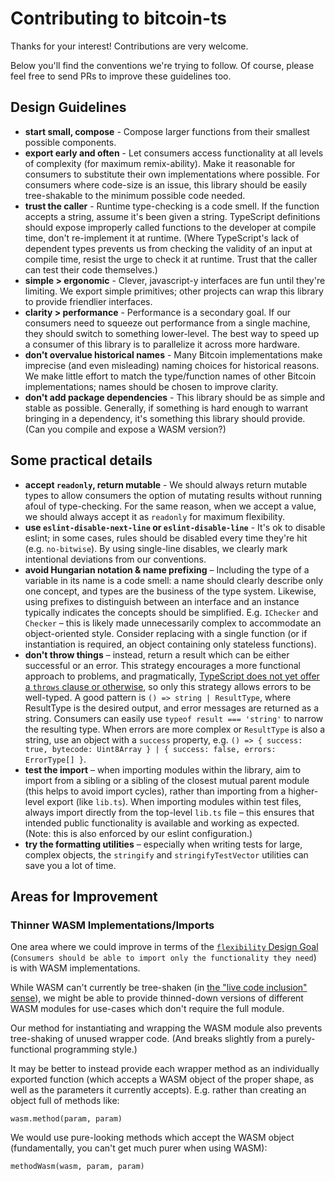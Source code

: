 # Contributing to bitcoin-ts

Thanks for your interest! Contributions are very welcome.

Below you'll find the conventions we're trying to follow. Of course, please feel free to send PRs to improve these guidelines too.

## Design Guidelines

- **start small, compose** - Compose larger functions from their smallest possible components.
- **export early and often** - Let consumers access functionality at all levels of complexity (for maximum remix-ability). Make it reasonable for consumers to substitute their own implementations where possible. For consumers where code-size is an issue, this library should be easily tree-shakable to the minimum possible code needed.
- **trust the caller** - Runtime type-checking is a code smell. If the function accepts a string, assume it's been given a string. TypeScript definitions should expose improperly called functions to the developer at compile time, don't re-implement it at runtime. (Where TypeScript's lack of dependent types prevents us from checking the validity of an input at compile time, resist the urge to check it at runtime. Trust that the caller can test their code themselves.)
- **simple > ergonomic** - Clever, javascript-y interfaces are fun until they're limiting. We export simple primitives; other projects can wrap this library to provide friendlier interfaces.
- **clarity > performance** - Performance is a secondary goal. If our consumers need to squeeze out performance from a single machine, they should switch to something lower-level. The best way to speed up a consumer of this library is to parallelize it across more hardware.
- **don't overvalue historical names** - Many Bitcoin implementations make imprecise (and even misleading) naming choices for historical reasons. We make little effort to match the type/function names of other Bitcoin implementations; names should be chosen to improve clarity.
- **don't add package dependencies** - This library should be as simple and stable as possible. Generally, if something is hard enough to warrant bringing in a dependency, it's something this library should provide. (Can you compile and expose a WASM version?)

## Some practical details

- **accept `readonly`, return mutable** - We should always return mutable types to allow consumers the option of mutating results without running afoul of type-checking. For the same reason, when we accept a value, we should always accept it as `readonly` for maximum flexibility.
- **use `eslint-disable-next-line` or `eslint-disable-line`** - It's ok to disable eslint; in some cases, rules should be disabled every time they're hit (e.g. `no-bitwise`). By using single-line disables, we clearly mark intentional deviations from our conventions.
- **avoid Hungarian notation & name prefixing** – Including the type of a variable in its name is a code smell: a name should clearly describe only one concept, and types are the business of the type system. Likewise, using prefixes to distinguish between an interface and an instance typically indicates the concepts should be simplified. E.g. `IChecker` and `Checker` – this is likely made unnecessarily complex to accommodate an object-oriented style. Consider replacing with a single function (or if instantiation is required, an object containing only stateless functions).
- **don't throw things** – instead, return a result which can be either successful or an error. This strategy encourages a more functional approach to problems, and pragmatically, [TypeScript does not yet offer a `throws` clause or otherwise](https://github.com/microsoft/TypeScript/issues/13219), so only this strategy allows errors to be well-typed. A good pattern is `() => string | ResultType`, where ResultType is the desired output, and error messages are returned as a string. Consumers can easily use `typeof result === 'string'` to narrow the resulting type. When errors are more complex or `ResultType` is also a string, use an object with a `success` property, e.g. `() => { success: true, bytecode: Uint8Array } | { success: false, errors: ErrorType[] }`.
- **test the import** – when importing modules within the library, aim to import from a sibling or a sibling of the closest mutual parent module (this helps to avoid import cycles), rather than importing from a higher-level export (like `lib.ts`). When importing modules within test files, always import directly from the top-level `lib.ts` file – this ensures that intended public functionality is available and working as expected. (Note: this is also enforced by our eslint configuration.)
- **try the formatting utilities** – especially when writing tests for large, complex objects, the `stringify` and `stringifyTestVector` utilities can save you a lot of time.

## Areas for Improvement

### Thinner WASM Implementations/Imports

One area where we could improve in terms of the [`flexibility` Design Goal](../README.md#Design-Goals) (`Consumers should be able to import only the functionality they need`) is with WASM implementations.

While WASM can't currently be tree-shaken (in [the "live code inclusion" sense](https://medium.com/@Rich_Harris/tree-shaking-versus-dead-code-elimination-d3765df85c80)), we might be able to provide thinned-down versions of different WASM modules for use-cases which don't require the full module.

Our method for instantiating and wrapping the WASM module also prevents tree-shaking of unused wrapper code. (And breaks slightly from a purely-functional programming style.)

It may be better to instead provide each wrapper method as an individually exported function (which accepts a WASM object of the proper shape, as well as the parameters it currently accepts). E.g. rather than creating an object full of methods like:

```
wasm.method(param, param)
```

We would use pure-looking methods which accept the WASM object (fundamentally, you can't get much purer when using WASM):

```
methodWasm(wasm, param, param)
```
